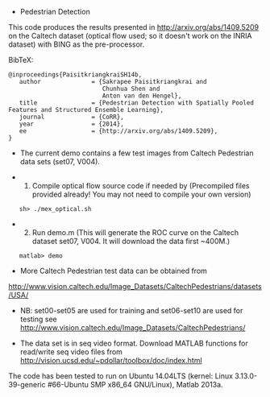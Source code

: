 - Pedestrian Detection

This code produces the results presented in
<http://arxiv.org/abs/1409.5209>
on the Caltech dataset (optical flow used; so it doesn't work on the INRIA dataset)
with BING as the pre-processor.


BibTeX:

```
@inproceedings{PaisitkriangkraiSH14b,
   author              = {Sakrapee Paisitkriangkrai and
                          Chunhua Shen and
                          Anton van den Hengel},
   title               = {Pedestrian Detection with Spatially Pooled Features and Structured Ensemble Learning},
   journal             = {CoRR},
   year                = {2014},
   ee                  = {http://arxiv.org/abs/1409.5209},
}
```


- The current demo contains a few test images from Caltech Pedestrian data sets
(set07, V004).

- 1. Compile optical flow source code if needed by (Precompiled files provided already! You may not need to compile your own version)

`	sh> ./mex_optical.sh`

- 2. Run demo.m (This will generate the ROC curve on the Caltech dataset set07, V004. It will download the data first ~400M.)

`	matlab> demo`



- More Caltech Pedestrian test data can be obtained from

<http://www.vision.caltech.edu/Image_Datasets/CaltechPedestrians/datasets/USA/>

- NB: set00-set05 are used for training and set06-set10 are used for testing
       see <http://www.vision.caltech.edu/Image_Datasets/CaltechPedestrians/>

- The data set is in seq video format. Download MATLAB functions for read/write
       seq video files from <http://vision.ucsd.edu/~pdollar/toolbox/doc/index.html>


The code has been tested to run on Ubuntu 14.04LTS (kernel: Linux 3.13.0-39-generic #66-Ubuntu SMP x86_64 GNU/Linux),
Matlab 2013a.



